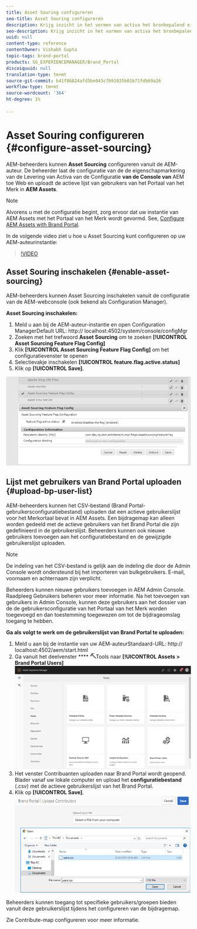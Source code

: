 ```yaml
---
title: Asset Souring configureren
seo-title: Asset Souring configureren
description: Krijg inzicht in het vormen van activa het bronbepalend eigenschap in AEM Assets.
seo-description: Krijg inzicht in het vormen van activa het bronbepalend eigenschap in AEM Assets.
uuid: null
content-type: reference
contentOwner: Vishabh Gupta
topic-tags: brand-portal
products: SG_EXPERIENCEMANAGER/Brand_Portal
discoiquuid: null
translation-type: tm+mt
source-git-commit: b41f86824afd5be043c7b91035b01b71fdb69a26
workflow-type: tm+mt
source-wordcount: '364'
ht-degree: 1%

---
```



# Asset Souring configureren {#configure-asset-sourcing}

AEM-beheerders kunnen **Asset Sourcing** configureren vanuit de AEM-auteur. De beheerder laat de configuratie van de de eigenschapmarkering van de Levering van Activa van de Configuratie **van de Console van** AEM toe Web en uploadt de actieve lijst van gebruikers van het Portaal van het Merk in **AEM Assets**.

>[!NOTE]
>
>Alvorens u met de configuratie begint, zorg ervoor dat uw instantie van AEM Assets met het Portaal van het Merk wordt gevormd. See, [Configure AEM Assets with Brand Portal](../using/configure-aem-assets-with-brand-portal.md).

In de volgende video ziet u hoe u Asset Sourcing kunt configureren op uw AEM-auteurinstantie:

>[!VIDEO](https://video.tv.adobe.com/v/29771)

## Asset Souring inschakelen {#enable-asset-sourcing}

AEM-beheerders kunnen Asset Sourcing inschakelen vanuit de configuratie van de AEM-webconsole (ook bekend als Configuration Manager).

**Asset Sourcing inschakelen:**
1. Meld u aan bij de AEM-auteur-instantie en open Configuration ManagerDefault URL: http:// localhost:4502/system/console/configMgr
1. Zoeken met het trefwoord **Asset Sourcing** om te zoeken **[!UICONTROL Asset Sourcing Feature Flag Config]**
1. Klik **[!UICONTROL Asset Sourcing Feature Flag Config]** om het configuratievenster te openen
1. Selectievakje inschakelen **[!UICONTROL feature.flag.active.status]**
1. Klik op **[!UICONTROL Save]**.

![](assets/enable-asset-sourcing.png)

## Lijst met gebruikers van Brand Portal uploaden {#upload-bp-user-list}

AEM-beheerders kunnen het CSV-bestand (Brand Portal-gebruikersconfiguratiebestand) uploaden dat een actieve gebruikerslijst voor het Merkortaal bevat in AEM Assets. Een bijdragemap kan alleen worden gedeeld met de actieve gebruikers van het Brand Portal die zijn gedefinieerd in de gebruikerslijst. Beheerders kunnen ook nieuwe gebruikers toevoegen aan het configuratiebestand en de gewijzigde gebruikerslijst uploaden.

>[!NOTE]
>
>De indeling van het CSV-bestand is gelijk aan de indeling die door de Admin Console wordt ondersteund bij het importeren van bulkgebruikers. E-mail, voornaam en achternaam zijn verplicht.

Beheerders kunnen nieuwe gebruikers toevoegen in AEM Admin Console. Raadpleeg Gebruikers [](brand-portal-adding-users.md) beheren voor meer informatie. Na het toevoegen van gebruikers in Admin Console, kunnen deze gebruikers aan het dossier van de de gebruikersconfiguratie van het Portaal van het Merk worden toegevoegd en dan toestemming toegewezen om tot de bijdrageomslag toegang te hebben.

**Ga als volgt te werk om de gebruikerslijst van Brand Portal te uploaden:**
1. Meld u aan bij de instantie van uw AEM-auteurStandaard-URL: http:// localhost:4502/aem/start.html
1. Ga vanuit het deelvenster **** ![](assets/tools.png)Tools naar **[!UICONTROL Assets > Brand Portal Users]**
   ![](assets/upload-user-list1.png)
1. Het venster Contribuanten uploaden naar Brand Portal wordt geopend.
Blader vanaf uw lokale computer en upload het **configuratiebestand** (.csv) met de actieve gebruikerslijst van het Brand Portal.
1. Klik op **[!UICONTROL Save]**.
   ![](assets/upload-user-list2.png)


Beheerders kunnen toegang tot specifieke gebruikers/groepen bieden vanuit deze gebruikerslijst tijdens het configureren van de bijdragemap.

Zie Contribute-map [](brand-portal-contribution-folder.md)configureren voor meer informatie.
